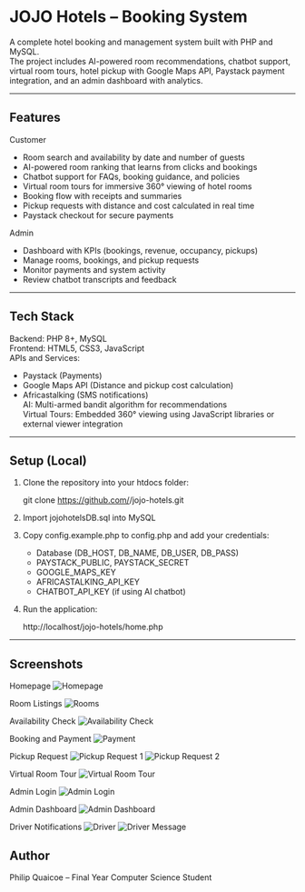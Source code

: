 JOJO Hotels – Booking System
============================

A complete hotel booking and management system built with PHP and MySQL.  
The project includes AI-powered room recommendations, chatbot support, virtual room tours, hotel pickup with Google Maps API, Paystack payment integration, and an admin dashboard with analytics.

------------------------------------------------------------

Features
--------

Customer
- Room search and availability by date and number of guests
- AI-powered room ranking that learns from clicks and bookings
- Chatbot support for FAQs, booking guidance, and policies
- Virtual room tours for immersive 360° viewing of hotel rooms
- Booking flow with receipts and summaries
- Pickup requests with distance and cost calculated in real time
- Paystack checkout for secure payments

Admin
- Dashboard with KPIs (bookings, revenue, occupancy, pickups)
- Manage rooms, bookings, and pickup requests
- Monitor payments and system activity
- Review chatbot transcripts and feedback

------------------------------------------------------------

Tech Stack
----------

Backend: PHP 8+, MySQL  
Frontend: HTML5, CSS3, JavaScript  
APIs and Services:  
- Paystack (Payments)  
- Google Maps API (Distance and pickup cost calculation)  
- Africastalking (SMS notifications)  
AI: Multi-armed bandit algorithm for recommendations  
Virtual Tours: Embedded 360° viewing using JavaScript libraries or external viewer integration

------------------------------------------------------------

Setup (Local)
-------------

1. Clone the repository into your htdocs folder:

   git clone https://github.com/<your-username>/jojo-hotels.git

2. Import jojohotelsDB.sql into MySQL

3. Copy config.example.php to config.php and add your credentials:
   - Database (DB_HOST, DB_NAME, DB_USER, DB_PASS)
   - PAYSTACK_PUBLIC, PAYSTACK_SECRET
   - GOOGLE_MAPS_KEY
   - AFRICASTALKING_API_KEY
   - CHATBOT_API_KEY (if using AI chatbot)

4. Run the application:

   http://localhost/jojo-hotels/home.php

------------------------------------------------------------

Screenshots
-----------

Homepage
![Homepage](screenshots/home.png)

Room Listings
![Rooms](screenshots/rooms.png)

Availability Check
![Availability Check](screenshots/avibility-check.png)

Booking and Payment
![Payment](screenshots/payment.png)

Pickup Request
![Pickup Request 1](screenshots/pickup-request1.png)
![Pickup Request 2](screenshots/pickup-request2.png)

Virtual Room Tour
![Virtual Room Tour](screenshots/virtual-tour.png)

Admin Login
![Admin Login](screenshots/admin-login.png)

Admin Dashboard
![Admin Dashboard](screenshots/admin-dashboard.png)

Driver Notifications
![Driver](screenshots/driver.png)
![Driver Message](screenshots/driver-message.jpg)


 

Author
------

Philip Quaicoe – Final Year Computer Science Student

